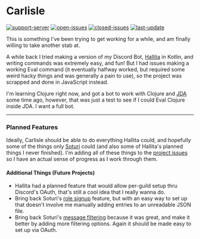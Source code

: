 # Carlisle

[![support-server]](https://server.carlisle-bot.com)
[![open-issues]](https://repo.carlisle-bot.com/issues)
[![closed-issues]](https://gitlab.com/qanazoga/carlisle/-/issues?scope=all&state=closed)
[![last-update]](https://repo.carlisle-bot.com/commits)

This is something I've been trying to get working for a while, and am finally willing to take another stab at.

A while back I tried making a version of my Discord Bot, [Hallita](https://gitlab.com/soturi/hallita-variants/hallita.js) in Kotlin, and writing commands was extremely easy, and fun! But I had issues making a working Eval command (it eventually halfway worked, but required some weird hacky things and was generally a pain to use), so the project was scrapped and done in JavaScript instead.

I'm learning Clojure right now, and got a bot to work with Clojure and [JDA](https://github.com/DV8FromTheWorld/JDA) some time ago, however, that was just a test to see if I could Eval Clojure inside JDA. I want a full bot.

---

### Planned Features
Ideally, Carlisle should be able to do everything Hallita could, and hopefully some of the things only [Soturi](https://gitlab.com/soturi/soturi-variants/soturi) could (and also some of Hallita's planned things I never finished).
I'm adding all of these things to the [project issues](https://gitlab.com/qanazoga/carlisle-bot/issues) so I have an actual sense of progress as I work through them.

#### Additional Things (Future Projects)
- Hallita had a planned feature that would allow per-guild setup thru Discord's OAuth, that's still a cool idea that I really wanna do.
- Bring back Soturi's [role signup](https://gitlab.com/soturi/soturi-variants/soturi.py/blob/master/cogs/role_signup_listener.py) feature, but with an easy way to set up that doesn't involve me manually adding entries to an unreadable JSON file.
- Bring back Soturi's [message filtering](https://gitlab.com/soturi/soturi-variants/soturi.py/blob/master/cogs/free_game_news_moderator.py) because it was great, and make it better by adding more filtering options. Again it should be made easy to set up via OAuth.

[support-server]: https://img.shields.io/discord/279319437377536002?color=%235663F7%20&label=Support&logo=discord&style=flat-square
[open-issues]: https://img.shields.io/badge/dynamic/json?style=flat-square&color=yellow&label=open%20issues&query=statistics.counts.opened&url=https%3A%2F%2Fgitlab.com%2Fapi%2Fv4%2Fprojects%2F27978882%2Fissues_statistics
[closed-issues]: https://img.shields.io/badge/dynamic/json?color=success&label=closed%20issues&query=statistics.counts.closed&url=https%3A%2F%2Fgitlab.com%2Fapi%2Fv4%2Fprojects%2F27978882%2Fissues_statistics&style=flat-square
[last-update]: https://img.shields.io/badge/dynamic/json?style=flat-square&color=blue&label=Last%20Update&query=last_activity_at&url=https%3A%2F%2Fgitlab.com%2Fapi%2Fv4%2Fprojects%2F27978882
